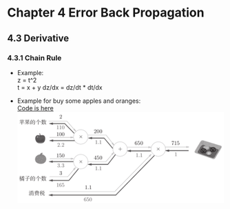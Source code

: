

<!--
 * @Author       : Jingsheng Lyu
 * @Date         : 2020-07-04 08:41:59
 * @LastEditors  : Jingsheng Lyu
 * @LastEditTime : 2020-07-05 22:01:56
 * @FilePath     : /Deep_Learning/Chapter4/CH4_3/README.md
 * @Github       : https://github.com/jingshenglyu
 * @Web          : https://jingshenglyu.github.io/
 * @E-Mail       : jingshenglyu@gmail.com
--> 
# Chapter 4 Error Back Propagation

## 4.3 Derivative

### 4.3.1 Chain Rule
* Example:  
    z = t^2   
    t = x + y
    dz/dx = dz/dt * dt/dx

* Example for buy some apples and oranges:   
    [Code is here]()
    ![AppleOrange](/Images/CH4_22_AO.png)
    